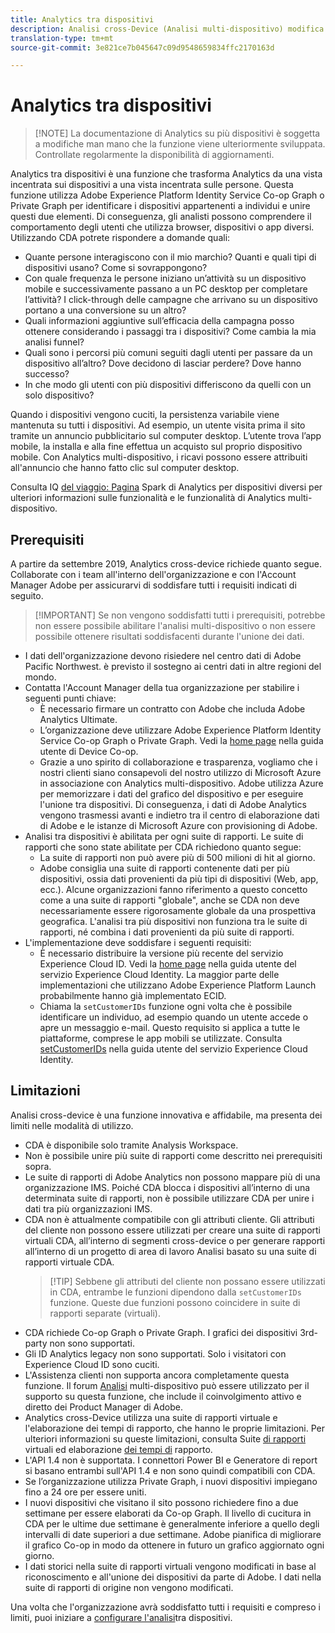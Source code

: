 ```yaml
---
title: Analytics tra dispositivi
description: Analisi cross-Device (Analisi multi-dispositivo) modifica i dati dall'essere incentrati sul dispositivo all'essere focalizzati sulla persona, impilando insieme i dati del dispositivo.
translation-type: tm+mt
source-git-commit: 3e821ce7b045647c09d9548659834ffc2170163d

---
```



# Analytics tra dispositivi

> [!NOTE] La documentazione di Analytics su più dispositivi è soggetta a modifiche man mano che la funzione viene ulteriormente sviluppata. Controllate regolarmente la disponibilità di aggiornamenti.

Analytics tra dispositivi è una funzione che trasforma Analytics da una vista incentrata sui dispositivi a una vista incentrata sulle persone. Questa funzione utilizza Adobe Experience Platform Identity Service Co-op Graph o Private Graph per identificare i dispositivi appartenenti a individui e unire questi due elementi. Di conseguenza, gli analisti possono comprendere il comportamento degli utenti che utilizza browser, dispositivi o app diversi. Utilizzando CDA potrete rispondere a domande quali:

* Quante persone interagiscono con il mio marchio? Quanti e quali tipi di dispositivi usano? Come si sovrappongono?
* Con quale frequenza le persone iniziano un’attività su un dispositivo mobile e successivamente passano a un PC desktop per completare l’attività? I click-through delle campagne che arrivano su un dispositivo portano a una conversione su un altro?
* Quali informazioni aggiuntive sull’efficacia della campagna posso ottenere considerando i passaggi tra i dispositivi? Come cambia la mia analisi funnel?
* Quali sono i percorsi più comuni seguiti dagli utenti per passare da un dispositivo all’altro? Dove decidono di lasciar perdere? Dove hanno successo?
* In che modo gli utenti con più dispositivi differiscono da quelli con un solo dispositivo?

Quando i dispositivi vengono cuciti, la persistenza variabile viene mantenuta su tutti i dispositivi. Ad esempio, un utente visita prima il sito tramite un annuncio pubblicitario sul computer desktop. L’utente trova l’app mobile, la installa e alla fine effettua un acquisto sul proprio dispositivo mobile. Con Analytics multi-dispositivo, i ricavi possono essere attribuiti all&#39;annuncio che hanno fatto clic sul computer desktop.

Consulta IQ [del viaggio: Pagina](http://adobe.ly/aacda) Spark di Analytics per dispositivi diversi per ulteriori informazioni sulle funzionalità e le funzionalità di Analytics multi-dispositivo.

## Prerequisiti

A partire da settembre 2019, Analytics cross-device richiede quanto segue. Collaborate con i team all&#39;interno dell&#39;organizzazione e con l&#39;Account Manager Adobe per assicurarvi di soddisfare tutti i requisiti indicati di seguito.

> [!IMPORTANT] Se non vengono soddisfatti tutti i prerequisiti, potrebbe non essere possibile abilitare l&#39;analisi multi-dispositivo o non essere possibile ottenere risultati soddisfacenti durante l&#39;unione dei dati.

* I dati dell&#39;organizzazione devono risiedere nel centro dati di Adobe Pacific Northwest. è previsto il sostegno ai centri dati in altre regioni del mondo.
* Contatta l&#39;Account Manager della tua organizzazione per stabilire i seguenti punti chiave:
   * È necessario firmare un contratto con Adobe che includa Adobe Analytics Ultimate.
   * L’organizzazione deve utilizzare Adobe Experience Platform Identity Service Co-op Graph o Private Graph. Vedi la [home page](https://docs.adobe.com/content/help/en/device-co-op/using/home.html) nella guida utente di Device Co-op.
   * Grazie a uno spirito di collaborazione e trasparenza, vogliamo che i nostri clienti siano consapevoli del nostro utilizzo di Microsoft Azure in associazione con Analytics multi-dispositivo. Adobe utilizza Azure per memorizzare i dati del grafico del dispositivo e per eseguire l&#39;unione tra dispositivi. Di conseguenza, i dati di Adobe Analytics vengono trasmessi avanti e indietro tra il centro di elaborazione dati di Adobe e le istanze di Microsoft Azure con provisioning di Adobe.
* Analisi tra dispositivi è abilitata per ogni suite di rapporti. Le suite di rapporti che sono state abilitate per CDA richiedono quanto segue:
   * La suite di rapporti non può avere più di 500 milioni di hit al giorno.
   * Adobe consiglia una suite di rapporti contenente dati per più dispositivi, ossia dati provenienti da più tipi di dispositivi (Web, app, ecc.). Alcune organizzazioni fanno riferimento a questo concetto come a una suite di rapporti &quot;globale&quot;, anche se CDA non deve necessariamente essere rigorosamente globale da una prospettiva geografica. L&#39;analisi tra più dispositivi non funziona tra le suite di rapporti, né combina i dati provenienti da più suite di rapporti.
* L&#39;implementazione deve soddisfare i seguenti requisiti:
   * È necessario distribuire la versione più recente del servizio Experience Cloud ID. Vedi la [home page](https://docs.adobe.com/content/help/en/id-service/using/home.html) nella guida utente del servizio Experience Cloud Identity. La maggior parte delle implementazioni che utilizzano Adobe Experience Platform Launch probabilmente hanno già implementato ECID.
   * Chiama la `setCustomerIDs` funzione ogni volta che è possibile identificare un individuo, ad esempio quando un utente accede o apre un messaggio e-mail. Questo requisito si applica a tutte le piattaforme, comprese le app mobili se utilizzate. Consulta [setCustomerIDs](https://docs.adobe.com/content/help/en/id-service/using/id-service-api/methods/setcustomerids.html) nella guida utente del servizio Experience Cloud Identity.

## Limitazioni

Analisi cross-device è una funzione innovativa e affidabile, ma presenta dei limiti nelle modalità di utilizzo.

* CDA è disponibile solo tramite Analysis Workspace.
* Non è possibile unire più suite di rapporti come descritto nei prerequisiti sopra.
* Le suite di rapporti di Adobe Analytics non possono mappare più di una organizzazione IMS. Poiché CDA blocca i dispositivi all’interno di una determinata suite di rapporti, non è possibile utilizzare CDA per unire i dati tra più organizzazioni IMS.
* CDA non è attualmente compatibile con gli attributi cliente. Gli attributi del cliente non possono essere utilizzati per creare una suite di rapporti virtuali CDA, all’interno di segmenti cross-device o per generare rapporti all’interno di un progetto di area di lavoro Analisi basato su una suite di rapporti virtuale CDA.
   > [!TIP] Sebbene gli attributi del cliente non possano essere utilizzati in CDA, entrambe le funzioni dipendono dalla `setCustomerIDs` funzione. Queste due funzioni possono coincidere in suite di rapporti separate (virtuali).
* CDA richiede Co-op Graph o Private Graph. I grafici dei dispositivi 3rd-party non sono supportati.
* Gli ID Analytics legacy non sono supportati. Solo i visitatori con Experience Cloud ID sono cuciti.
* L&#39;Assistenza clienti non supporta ancora completamente questa funzione. Il forum [Analisi](https://forums.adobe.com/community/experience-cloud/analytics-cloud/analytics/cross-device-analytics/overview) multi-dispositivo può essere utilizzato per il supporto su questa funzione, che include il coinvolgimento attivo e diretto dei Product Manager di Adobe.
* Analytics cross-Device utilizza una suite di rapporti virtuale e l&#39;elaborazione dei tempi di rapporto, che hanno le proprie limitazioni. Per ulteriori informazioni su queste limitazioni, consulta Suite [di rapporti](../vrs/vrs-about.md) virtuali ed elaborazione [dei tempi di](../vrs/vrs-report-time-processing.md) rapporto.
* L&#39;API 1.4 non è supportata. I connettori Power BI e Generatore di report si basano entrambi sull&#39;API 1.4 e non sono quindi compatibili con CDA.
* Se l’organizzazione utilizza Private Graph, i nuovi dispositivi impiegano fino a 24 ore per essere uniti.
* I nuovi dispositivi che visitano il sito possono richiedere fino a due settimane per essere elaborati da Co-op Graph. Il livello di cucitura in CDA per le ultime due settimane è generalmente inferiore a quello degli intervalli di date superiori a due settimane. Adobe pianifica di migliorare il grafico Co-op in modo da ottenere in futuro un grafico aggiornato ogni giorno.
* I dati storici nella suite di rapporti virtuali vengono modificati in base al riconoscimento e all&#39;unione dei dispositivi da parte di Adobe. I dati nella suite di rapporti di origine non vengono modificati.

Una volta che l&#39;organizzazione avrà soddisfatto tutti i requisiti e compreso i limiti, puoi iniziare a [configurare l&#39;analisi](cda-setup.md)tra dispositivi.
